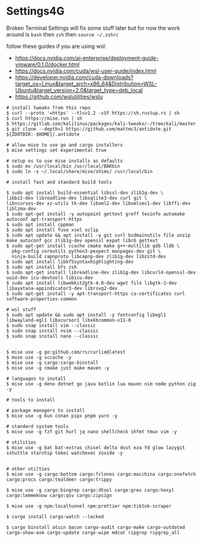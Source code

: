 # Settings4G
Broken Terminal Settings
 will fix some stuff later but for now the work around is `bash` then `zsh` then `source ~/.zshrc`

follow these guides if you are using wsl:
* https://docs.nvidia.com/ai-enterprise/deployment-guide-vmware/0.1.0/docker.html
* https://docs.nvidia.com/cuda/wsl-user-guide/index.html
* https://developer.nvidia.com/cuda-downloads?target_os=Linux&target_arch=x86_64&Distribution=WSL-Ubuntu&target_version=2.0&target_type=deb_local
* https://github.com/wslutilities/wslu

  
```console
# install tweaks from this repo
$ curl --proto '=https' --tlsv1.2 -sSf https://sh.rustup.rs | sh
$ curl https://mise.run | sh
$ https://gitlab.com/kalilinux/packages/kali-tweaks/-/tree/kali/master
$ git clone --depth=1 https://github.com/mattmc3/antidote.git ${ZDOTDIR:-$HOME}/.antidote

# allow mise to use go and cargo installers
$ mise settings set experimental true

# setup os to use mise installs as defaults 
$ sudo mv /usr/local/bin /usr/local/BAKbin
$ sudo ln -s ~/.local/share/mise/shims/ /usr/local/bin

# install fast and standard build tools

$ sudo apt install build-essential libssl-dev zlib1g-dev \
libbz2-dev libreadline-dev libsqlite3-dev curl git \
libncurses-dev xz-utils tk-dev libxml2-dev libxmlsec1-dev libffi-dev liblzma-dev
$ sudo apt-get install -y autopoint gettext groff texinfo automake autoconf apt-transport-https
$ sudo apt install cppman
$ sudo apt install fuse xsel xclip
$ sudo apt update && apt install -y git curl bsdmainutils file unzip make autoconf gcc zlib1g-dev openssl expat libc6 gettext
$ sudo apt-get install ccache cmake make g++-multilib gdb lldb \
  pkg-config coreutils python3-pexpect manpages-dev git \
  ninja-build capnproto libcapnp-dev zlib1g-dev libzstd-dev
$ sudo apt install libkf5syntaxhighlighting-dev
$ sudo apt install bfs zsh
$ sudo apt-get install libreadline-dev zlib1g-dev libcurl4-openssl-dev uuid-dev icu-devtools libicu-dev
$ sudo apt install libwebkit2gtk-4.0-dev wget file libgtk-3-dev libayatana-appindicator3-dev librsvg2-dev
$ sudo apt-get install -y apt-transport-https ca-certificates curl software-properties-common

# wsl stuff
$ sudo apt update && sudo apt install -y fontconfig libegl1 libwayland-egl1 libxcursor1 libxkbcommon-x11-0
$ sudo snap install vim --classic
$ sudo snap install nvim --classic
$ sudo snap install nano --classic


$ mise use -g go:github.com/rs/curlie@latest
$ muse use -g sccache -y
$ mise use -g cargo:cargo-binstall
$ mise use -g cmake just make maven -y

# languages to install
$ mise use -g deno dotnet go java kotlin lua maven nim node python zig -y

# tools to install

# package managers to install
$ mise use -g bun conan pipx pnpm yarn -y

# standard system tools
$ mise use -g fzf git hurl jq nano shellcheck shfmt tmux vim -y

# utilities
$ mise use -g bat bat-extras chisel delta dust eza fd glow lazygit sshuttle starship tokei watchexec zoxide -y


# other utilties
$ mise use -g cargo:bottom cargo:fclones cargo:macchina cargo:onefetch cargo:procs cargo:tealdeer cargo:trippy

$ mise use -g cargo:bingrep cargo:dtool cargo:grex cargo:hexyl cargo:lemmeknow cargo:qsv cargo:zipsign

$ mise use -g npm:localtunnel npm:prettier npm:tiktok-scraper

$ cargo install cargo-watch --locked

$ cargo binstall atuin bacon cargo-audit cargo-make cargo-outdated cargo-show-asm cargo-update cargo-wipe mdcat ripgrep ripgrep_all
```
